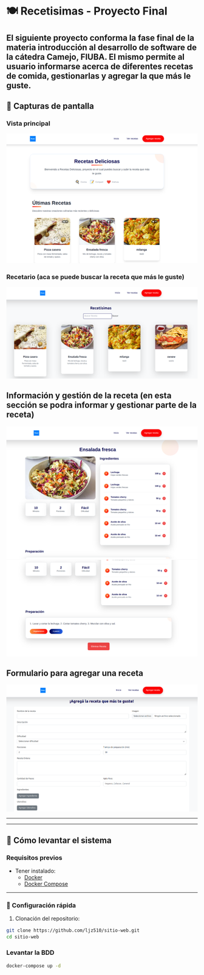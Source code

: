 # 🍽️ Recetisimas - Proyecto Final

El siguiente proyecto conforma la fase final de la materia introducción al desarrollo de software de la cátedra Camejo, FIUBA. El mismo permite al usuario informarse acerca de diferentes recetas de comida, gestionarlas y agregar la que más le guste.
---

## 📸 Capturas de pantalla


### Vista principal
![Vista principal](frontend/img/pag_principal.png)

### Recetario (aca se puede buscar la receta que más le guste)
![Recetario](frontend/img/recetario.png)

## Información y gestión de la receta (en esta sección se podra informar y gestionar parte de la receta)
![Detalle](frontend/img/receta_ej1_1.png)
![Detalle](frontend/img/receta_ej1_2.png)

## Formulario para agregar una receta 
![Formulario](frontend/img/formulario_receta.png)

---


---

## 🚀 Cómo levantar el sistema

### Requisitos previos

- Tener instalado:
  - [Docker](https://www.docker.com/)
  - [Docker Compose](https://docs.docker.com/compose/)

---

### 🔧 Configuración rápida

1. Clonación del repositorio:

```bash
git clone https://github.com/ljz510/sitio-web.git
cd sitio-web
```
### Levantar la BDD 
```bash
docker-compose up -d
```
